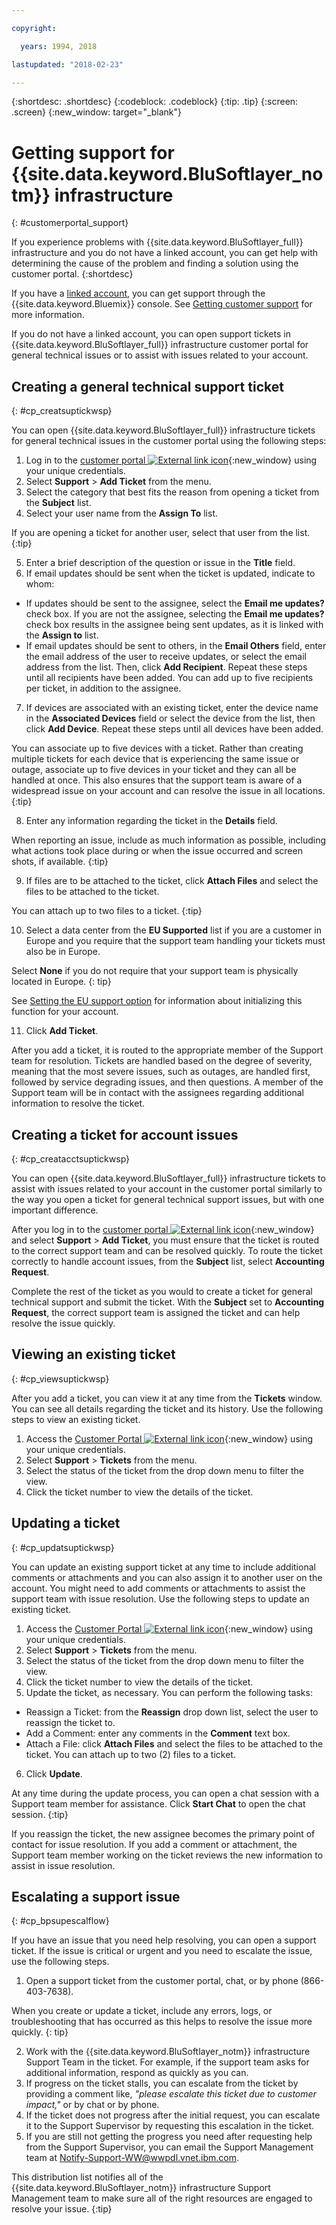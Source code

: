 ```yaml
---

copyright:

  years: 1994, 2018

lastupdated: "2018-02-23"

---
```


{:shortdesc: .shortdesc}
{:codeblock: .codeblock}
{:tip: .tip}
{:screen: .screen}
{:new_window: target="_blank"}


# Getting support for {{site.data.keyword.BluSoftlayer_notm}} infrastructure
{: #customerportal_support}

If you experience problems with {{site.data.keyword.BluSoftlayer_full}} infrastructure and you do not have a linked account, you can get help with determining the cause of the problem and finding a solution using the customer portal.
{:shortdesc}

If you have a [linked account](/docs/account/softlayerlink.html#link_user_accounts), you can get support through the {{site.data.keyword.Bluemix}} console. See [Getting customer support](/docs/get-support/howtogetsupport.html) for more information.

If you do not have a linked account, you can open support tickets in {{site.data.keyword.BluSoftlayer_full}} infrastructure customer portal for general technical issues or to assist with issues related to your account.

## Creating a general technical support ticket
{: #cp_creatsuptickwsp}

You can open {{site.data.keyword.BluSoftlayer_full}} infrastructure tickets for general technical issues in the customer portal using the following steps:

1. Log in to the [customer portal ![External link icon](../icons/launch-glyph.svg)](https://control.softlayer.com/){:new_window} using your unique credentials.
2. Select **Support** > **Add Ticket** from the menu.
3. Select the category that best fits the reason from opening a ticket from the **Subject** list.
4. Select your user name from the **Assign To** list.<br/>

  If you are opening a ticket for another user, select that user from the list.
  {:tip}

5. Enter a brief description of the question or issue in the **Title** field.
6. If email updates should be sent when the ticket is updated, indicate to whom:
  * If updates should be sent to the assignee, select the **Email me updates?** check box. If you are not the assignee, selecting the **Email me updates?** check box results in the assignee being sent updates, as it is linked with the **Assign to** list.
  * If email updates should be sent to others, in the **Email Others** field, enter the email address of the user to receive updates, or select the email address from the list. Then, click **Add Recipient**. Repeat these steps until all recipients have been added. You can add up to five recipients per ticket, in addition to the assignee.
7. If devices are associated with an existing ticket, enter the device name in the **Associated Devices** field or select the device from the list, then click **Add Device**. Repeat these steps until all devices have been added.

  You can associate up to five devices with a ticket. Rather than creating multiple tickets for each device that is experiencing the same issue or outage, associate up to five devices in your ticket and they can all be handled at once. This also ensures that the support team is aware of a widespread issue on your account and can resolve the issue in all locations.
  {:tip}

8. Enter any information regarding the ticket in the **Details** field.

  When reporting an issue, include as much information as possible, including what actions took place during or when the issue occurred and screen shots, if available.
  {:tip}

9. If files are to be attached to the ticket, click **Attach Files** and select the files to be attached to the ticket.

  You can attach up to two files to a ticket.
  {:tip}

10. Select a data center from the **EU Supported** list if you are a customer in Europe and you require that the support team handling your tickets must also be in Europe.

  Select **None** if you do not require that your support team is physically located in Europe.
  {: tip}

  See [Setting the EU support option](/docs/customer-portal/cpmanuserprof.html#cp_seteusupported) for information about initializing this function for your account.

11. Click **Add Ticket**.

After you add a ticket, it is routed to the appropriate member of the Support team for resolution. Tickets are handled based on the degree of severity, meaning that the most severe issues, such as outages, are handled first, followed by service degrading issues, and then questions. A member of the Support team will be in contact with the assignees regarding additional information to resolve the ticket.

## Creating a ticket for account issues
{: #cp_creatacctsuptickwsp}

You can open {{site.data.keyword.BluSoftlayer_full}} infrastructure tickets to assist with issues related to your account in the customer portal similarly to the way you open a ticket for general technical support issues, but with one important difference.  

After you log in to the [customer portal ![External link icon](../icons/launch-glyph.svg)](https://control.softlayer.com/){:new_window} and select **Support** > **Add Ticket**, you must ensure that the ticket is routed to the correct support team and can be resolved quickly. To route the ticket correctly to handle account issues, from the **Subject** list, select **Accounting Request**.

Complete the rest of the ticket as you would to create a ticket for general technical support and submit the ticket. With the **Subject** set to **Accounting Request**, the correct support team is assigned the ticket and can help resolve the issue quickly.

## Viewing an existing ticket
{: #cp_viewsuptickwsp}

After you add a ticket, you can view it at any time from the **Tickets** window. You can see all details regarding the ticket and its history. Use the following steps to view an existing ticket.

1. Access the [Customer Portal ![External link icon](../icons/launch-glyph.svg)](https://control.softlayer.com/){:new_window} using your unique credentials.
2. Select **Support** > **Tickets** from the menu.
3. Select the status of the ticket from the drop down menu to filter the view.
4. Click the ticket number to view the details of the ticket.

## Updating a ticket
{: #cp_updatsuptickwsp}

You can update an existing support ticket at any time to include additional comments or attachments and you can also assign it to another user on the account. You might need to add comments or attachments to assist the support team with issue resolution. Use the following steps to update an existing ticket.

1. Access the [Customer Portal ![External link icon](../icons/launch-glyph.svg)](https://control.softlayer.com/){:new_window} using your unique credentials.
2. Select **Support** > **Tickets** from the menu.
3. Select the status of the ticket from the drop down menu to filter the view.
4. Click the ticket number to view the details of the ticket.
5. Update the ticket, as necessary. You can perform the following tasks:
  * Reassign a Ticket: from the **Reassign** drop down list, select the user to reassign the ticket to.   
  * Add a Comment: enter any comments in the **Comment** text box.
  * Attach a File: click **Attach Files** and select the files to be attached to the ticket. You can attach up to two (2) files to a ticket.
6. Click **Update**.

  At any time during the update process, you can open a chat session with a Support team member for assistance. Click **Start Chat** to open the chat session.
  {:tip}

If you reassign the ticket, the new assignee becomes the primary point of contact for issue resolution. If you add a comment or attachment, the Support team member working on the ticket reviews the new information to assist in issue resolution.

## Escalating a support issue
{: #cp_bpsupescalflow}

If you have an issue that you need help resolving, you can open a support ticket.  If the issue is critical or urgent and you need to escalate the issue, use the following steps.

1. Open a support ticket from the customer portal, chat, or by phone (866-403-7638).

  When you create or update a ticket, include any errors, logs, or troubleshooting that has occurred as this helps to resolve the issue more quickly.
  {: tip}

2. Work with the {{site.data.keyword.BluSoftlayer_notm}} infrastructure Support Team in the ticket.  For example, if the support team asks for additional information, respond as quickly as you can.
3. If progress on the ticket stalls, you can escalate from the ticket by providing a comment like, *"please escalate this ticket due to customer impact,"* or by chat or by phone.
4. If the ticket does not progress after the initial request, you can escalate it to the Support Supervisor by requesting this escalation in the ticket.
5. If you are still not getting the progress you need after requesting help from the Support Supervisor, you can email the Support Management team at Notify-Support-WW@wwpdl.vnet.ibm.com.

This distribution list notifies all of the {{site.data.keyword.BluSoftlayer_notm}} infrastructure Support Management team to make sure all of the right resources are engaged to resolve your issue.
{:tip}
